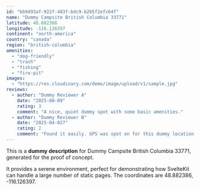 ```yaml
---
id: "bb9493af-922f-483f-bdc9-b2b5f2efc64f"
name: "Dummy Campsite British Columbia 33771"
latitude: 48.882386
longitude: -116.126397
continent: "north-america"
country: "canada"
region: "british-columbia"
amenities:
  - "dog-friendly"
  - "trash"
  - "fishing"
  - "fire-pit"
images:
  - "https://res.cloudinary.com/demo/image/upload/v1/sample.jpg"
reviews:
  - author: "Dummy Reviewer A"
    date: "2025-08-09"
    rating: 3
    comment: "A nice, quiet dummy spot with some basic amenities."
  - author: "Dummy Reviewer B"
    date: "2025-04-027"
    rating: 2
    comment: "Found it easily. GPS was spot on for this dummy location."
---
```


This is a **dummy description** for Dummy Campsite British Columbia 33771, generated for the proof of concept.

It provides a serene environment, perfect for demonstrating how SvelteKit can handle a large number of static pages. The coordinates are 48.882386, -116.126397.

